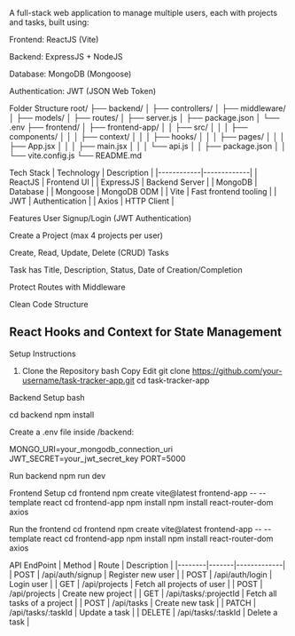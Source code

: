 A full-stack web application to manage multiple users, each with projects and tasks, built using:

Frontend: ReactJS (Vite)

Backend: ExpressJS + NodeJS

Database: MongoDB (Mongoose)

Authentication: JWT (JSON Web Token)

Folder Structure
root/
├── backend/
│   ├── controllers/
│   ├── middleware/
│   ├── models/
│   ├── routes/
│   ├── server.js
│   ├── package.json
│   └── .env
├── frontend/
│   ├── frontend-app/
│   │   ├── src/
│   │   │   ├── components/
│   │   │   ├── context/
│   │   │   ├── hooks/
│   │   │   ├── pages/
│   │   │   ├── App.jsx
│   │   │   ├── main.jsx
│   │   │   └── api.js
│   │   ├── package.json
│   │   └── vite.config.js
└── README.md

Tech Stack
| Technology | Description |
|------------|-------------|
| ReactJS    | Frontend UI |
| ExpressJS  | Backend Server |
| MongoDB    | Database |
| Mongoose   | MongoDB ODM |
| Vite       | Fast frontend tooling |
| JWT        | Authentication |
| Axios      | HTTP Client |



Features
User Signup/Login (JWT Authentication)

Create a Project (max 4 projects per user)

Create, Read, Update, Delete (CRUD) Tasks

Task has Title, Description, Status, Date of Creation/Completion

Protect Routes with Middleware

Clean Code Structure

## React Hooks and Context for State Management

Setup Instructions
1. Clone the Repository
bash
Copy
Edit
git clone https://github.com/your-username/task-tracker-app.git
cd task-tracker-app

Backend Setup
bash

cd backend
npm install

Create a .env file inside /backend:


MONGO_URI=your_mongodb_connection_uri
JWT_SECRET=your_jwt_secret_key
PORT=5000


Run backend
npm run dev

Frontend Setup
cd frontend
npm create vite@latest frontend-app -- --template react
cd frontend-app
npm install
npm install react-router-dom axios


Run the frontend
cd frontend
npm create vite@latest frontend-app -- --template react
cd frontend-app
npm install
npm install react-router-dom axios


API EndPoint
| Method | Route | Description |
|--------|-------|-------------|
| POST   | /api/auth/signup | Register new user |
| POST   | /api/auth/login | Login user |
| GET    | /api/projects | Fetch all projects of user |
| POST   | /api/projects | Create new project |
| GET    | /api/tasks/:projectId | Fetch all tasks of a project |
| POST   | /api/tasks | Create new task |
| PATCH  | /api/tasks/:taskId | Update a task |
| DELETE | /api/tasks/:taskId | Delete a task |